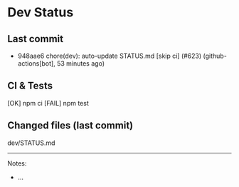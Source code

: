 # Dev Status

## Last commit
- 948aae6 chore(dev): auto-update STATUS.md [skip ci] (#623) (github-actions[bot], 53 minutes ago)
## CI & Tests
[OK] npm ci
[FAIL] npm test

## Changed files (last commit)
dev/STATUS.md

---
Notes:
- ...
